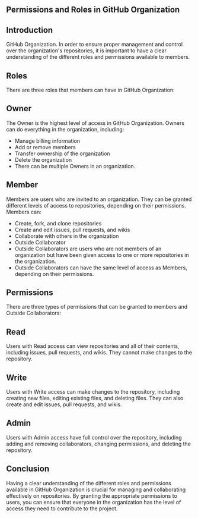 ## Permissions and Roles in GitHub Organization
## Introduction
GitHub Organization. In order to ensure proper management and control over the organization's repositories, it is important to have a clear understanding of the different roles and permissions available to members.

## Roles
There are three roles that members can have in GitHub Organization:

## Owner
The Owner is the highest level of access in GitHub Organization. Owners can do everything in the organization, including:

+ Manage billing information
+ Add or remove members
+ Transfer ownership of the organization
+ Delete the organization
+ There can be multiple Owners in an organization.

## Member
Members are users who are invited to an organization. They can be granted different levels of access to repositories, depending on their permissions. Members can:

+ Create, fork, and clone repositories
+ Create and edit issues, pull requests, and wikis
+ Collaborate with others in the organization
+ Outside Collaborator
+ Outside Collaborators are users who are not members of an organization but have been given access to one or more repositories in the organization.   
+ Outside Collaborators can have the same level of access as Members, depending on their permissions.

## Permissions
There are three types of permissions that can be granted to members and Outside Collaborators:

## Read
Users with Read access can view repositories and all of their contents, including issues, pull requests, and wikis. They cannot make changes to the repository.

## Write
Users with Write access can make changes to the repository, including creating new files, editing existing files, and deleting files. They can also create and edit issues, pull requests, and wikis.

## Admin
Users with Admin access have full control over the repository, including adding and removing collaborators, changing permissions, and deleting the repository.

## Conclusion
Having a clear understanding of the different roles and permissions available in GitHub Organization is crucial for managing and collaborating effectively on repositories. By granting the appropriate permissions to users, you can ensure that everyone in the organization has the level of access they need to contribute to the project.